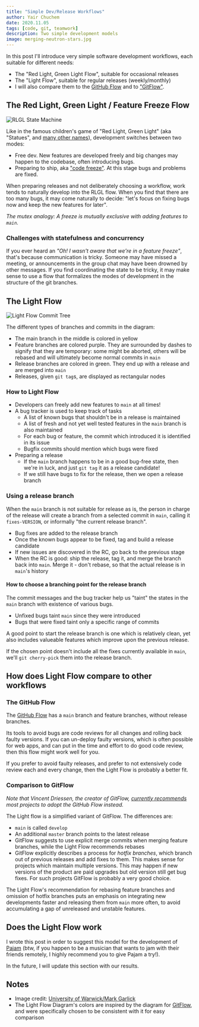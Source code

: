 ```yaml
---
title: "Simple Dev/Release Workflows"
author: Yair Chuchem
date: 2020.11.05
tags: [code, git, teamwork]
description: Two simple development models
image: merging-neutron-stars.jpg
---
```


In this post I'll introduce very simple software development workflows, each suitable for different needs:

* The "Red Light, Green Light Flow", suitable for occasional releases
* The "Light Flow", suitable for regular releases (weekly/monthly)
* I will also compare them to the [GitHub Flow](https://guides.github.com/introduction/flow/) and to ["GitFlow"](https://nvie.com/posts/a-successful-git-branching-model/).

## The Red Light, Green Light / Feature Freeze Flow

![RLGL State Machine](/images/rlgl-flow.svg)

Like in the famous children's game of "Red Light, Green Light" (aka "Statues", and [many other names](https://en.wikipedia.org/wiki/Statues_(game))), development switches between two modes:

* Free dev. New features are developed freely and big changes may happen to the codebase, often introducing bugs.
* Preparing to ship, aka ["code freeze"](https://en.wikipedia.org/wiki/Freeze_(software_engineering)). At this stage bugs and problems are fixed.

When preparing releases and not deliberately choosing a workflow, work tends to naturally develop into the RLGL flow. When you find that there are too many bugs, it may come naturally to decide: "let's focus on fixing bugs now and keep the new features for later".

*The mutex analogy: A freeze is mutually exclusive with adding features to `main`.*

### Challenges with statefulness and concurrency

If you ever heard an *"Oh! I wasn't aware that we're in a feature freeze"*, that's because communication is tricky. Someone may have missed a meeting, or announcements in the group chat may have been drowned by other messages. If you find coordinating the state to be tricky, it may make sense to use a flow that formalizes the modes of development in the structure of the git branches.

## The Light Flow

![Light Flow Commit Tree](/images/light-flow.svg)

The different types of branches and commits in the diagram:

* The main branch in the middle is colored in yellow
* Feature branches are colored purple. They are surrounded by dashes to signify that they are temporary: some might be aborted, others will be rebased and will ultimately become normal commits in `main`
* Release branches are colored in green. They end up with a release and are merged into `main`
* Releases, given `git tag`s, are displayed as rectangular nodes

### How to Light Flow

* Developers can freely add new features to `main` at all times!
* A bug tracker is used to keep track of tasks
  * A list of known bugs that shouldn't be in a release is maintained
  * A list of fresh and not yet well tested features in the `main` branch is also maintained
  * For each bug or feature, the commit which introduced it is identified in its issue
  * Bugfix commits should mention which bugs were fixed
* Preparing a release
  * If the `main` branch happens to be in a good bug-free state, then we're in luck, and just `git tag` it as a release candidate!
  * If we still have bugs to fix for the release, then we open a release branch

### Using a release branch

When the `main` branch is not suitable for release as is, the person in charge of the release will create a branch from a selected commit in `main`, calling it `fixes-VERSION`, or informally "the current release branch".

* Bug fixes are added to the release branch
* Once the known bugs appear to be fixed, tag and build a release candidate
* If new issues are discovered in the RC, go back to the previous stage
* When the RC is good: ship the release, tag it, and merge the branch back into `main`. Merge it - don't rebase, so that the actual release is in `main`'s history

#### How to choose a branching point for the release branch

The commit messages and the bug tracker help us "taint" the states in the `main` branch with existence of various bugs.

* Unfixed bugs taint `main` since they were introduced
* Bugs that were fixed taint only a specific range of commits

A good point to start the release branch is one which is relatively clean, yet also includes valueable features which improve upon the previous release.

If the chosen point doesn't include all the fixes currently available in `main`, we'll `git cherry-pick` them into the release branch.

## How does Light Flow compare to other workflows

### The GitHub Flow

The [GitHub Flow](https://guides.github.com/introduction/flow/) has a `main` branch and feature branches, without release branches.

Its tools to avoid bugs are code reviews for all changes and rolling back faulty versions. If you can un-deploy faulty versions, which is often possible for web apps, and can put in the time and effort to do good code review, then this flow might work well for you.

If you prefer to avoid faulty releases, and prefer to not extensively code review each and every change, then the Light Flow is probably a better fit.

### Comparison to GitFlow

*Note that Vincent Driessen, the creator of GitFlow, [currently recommends](https://nvie.com/posts/a-successful-git-branching-model/) most projects to adopt the GitHub Flow instead.*

The Light flow is a simplified variant of GitFlow. The differences are:

* `main` is called `develop`
* An additional `master` branch points to the latest release
* GitFlow suggests to use explicit merge commits when merging feature branches, while the Light Flow recommends rebases
* GitFlow explicitly describes a process for *hotfix branches*, which branch out of previous releases and add fixes to them. This makes sense for projects which maintain multiple versions. This may happen if new versions of the product are paid upgrades but old version still get bug fixes. For such projects GitFlow is probably a very good choice.

The Light Flow's recommendation for rebasing feature branches and omission of hotfix branches puts an emphasis on integrating new developments faster and releasing them from `main` more often, to avoid accumulating a gap of unreleased and unstable features.

## Does the Light Flow work

I wrote this post in order to suggest this model for the development of [Pajam](https://pajam.live/) (btw, if you happen to be a musician that wants to jam with their friends remotely, I highly recommend you to give Pajam a try!).

In the future, I will update this section with our results.

## Notes

* Image credit: [University of Warwick/Mark Garlick](https://en.m.wikipedia.org/wiki/File:Eso1733s_Artist%27s_impression_of_merging_neutron_stars.jpg)
* The Light Flow Diagram's colors are inspired by the diagram for [GitFlow](https://nvie.com/posts/a-successful-git-branching-model/), and were specifically chosen to be consistent with it for easy comparison
